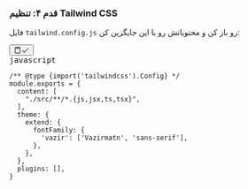 ### قدم ۴: تنظیم Tailwind CSS

فایل `tailwind.config.js` رو باز کن و محتویاتش رو با این جایگزین کن:

<pre><div class="relative group/copy rounded-lg"><div class="sticky opacity-0 group-hover/copy:opacity-100 top-2 py-2 h-12 w-0 float-right"><div class="absolute right-0 h-8 px-2 items-center inline-flex"><button class="inline-flex
  items-center
  justify-center
  relative
  shrink-0
  can-focus
  select-none
  disabled:pointer-events-none
  disabled:opacity-50
  disabled:shadow-none
  disabled:drop-shadow-none text-text-300
          border-transparent
          transition
          font-styrene
          duration-300
          ease-[cubic-bezier(0.165,0.85,0.45,1)]
          hover:bg-bg-400
          aria-pressed:bg-bg-400
          aria-checked:bg-bg-400
          aria-expanded:bg-bg-300
          hover:text-text-100
          aria-pressed:text-text-100
          aria-checked:text-text-100
          aria-expanded:text-text-100 h-8 w-8 rounded-md active:scale-95 backdrop-blur-md" type="button" aria-label="Copy to clipboard" data-state="closed"><div class="relative"><svg xmlns="http://www.w3.org/2000/svg" width="14" height="14" fill="currentColor" viewBox="0 0 256 256" class="transition-all opacity-100 scale-100"><path d="M200,32H163.74a47.92,47.92,0,0,0-71.48,0H56A16,16,0,0,0,40,48V216a16,16,0,0,0,16,16H200a16,16,0,0,0,16-16V48A16,16,0,0,0,200,32Zm-72,0a32,32,0,0,1,32,32H96A32,32,0,0,1,128,32Zm72,184H56V48H82.75A47.93,47.93,0,0,0,80,64v8a8,8,0,0,0,8,8h80a8,8,0,0,0,8-8V64a47.93,47.93,0,0,0-2.75-16H200Z"></path></svg><svg xmlns="http://www.w3.org/2000/svg" width="14" height="14" fill="currentColor" viewBox="0 0 256 256" class="absolute top-0 left-0 transition-all opacity-0 scale-50"><path d="M229.66,77.66l-128,128a8,8,0,0,1-11.32,0l-56-56a8,8,0,0,1,11.32-11.32L96,188.69,218.34,66.34a8,8,0,0,1,11.32,11.32Z"></path></svg></div></button></div></div><div class="text-text-500 text-xs p-3.5 pb-0">javascript</div><div class=""><pre class="code-block__code !my-0 !rounded-lg !text-sm !leading-relaxed"><code class="language-javascript"><span><span class="token doc-comment">/** </span><span class="token doc-comment">@type</span><span class="token doc-comment"> </span><span class="token doc-comment">{</span><span class="token doc-comment module">import</span><span class="token doc-comment">(</span><span class="token doc-comment">'tailwindcss'</span><span class="token doc-comment">)</span><span class="token doc-comment">.</span><span class="token doc-comment">Config</span><span class="token doc-comment">}</span><span class="token doc-comment"> */</span><span>
</span></span><span><span>module</span><span class="token">.</span><span class="token property-access">exports</span><span> </span><span class="token">=</span><span> </span><span class="token">{</span><span>
</span></span><span><span>  </span><span class="token literal-property">content</span><span class="token">:</span><span> </span><span class="token">[</span><span>
</span></span><span><span>    </span><span class="token">"./src/**/*.{js,jsx,ts,tsx}"</span><span class="token">,</span><span>
</span></span><span><span>  </span><span class="token">]</span><span class="token">,</span><span>
</span></span><span><span>  </span><span class="token literal-property">theme</span><span class="token">:</span><span> </span><span class="token">{</span><span>
</span></span><span><span>    </span><span class="token literal-property">extend</span><span class="token">:</span><span> </span><span class="token">{</span><span>
</span></span><span><span>      </span><span class="token literal-property">fontFamily</span><span class="token">:</span><span> </span><span class="token">{</span><span>
</span></span><span><span>        </span><span class="token string-property">'vazir'</span><span class="token">:</span><span> </span><span class="token">[</span><span class="token">'Vazirmatn'</span><span class="token">,</span><span> </span><span class="token">'sans-serif'</span><span class="token">]</span><span class="token">,</span><span>
</span></span><span><span>      </span><span class="token">}</span><span class="token">,</span><span>
</span></span><span><span>    </span><span class="token">}</span><span class="token">,</span><span>
</span></span><span><span>  </span><span class="token">}</span><span class="token">,</span><span>
</span></span><span><span>  </span><span class="token literal-property">plugins</span><span class="token">:</span><span> </span><span class="token">[</span><span class="token">]</span><span class="token">,</span><span>
</span></span><span><span></span><span class="token">}</span></span></code></pre></div></div></pre>
